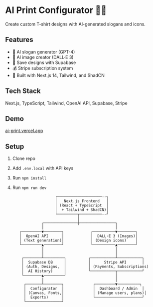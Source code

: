 # AI Print Configurator 🎨🤖

Create custom T-shirt designs with AI-generated slogans and icons.

## Features
- 🧠 AI slogan generator (GPT-4)
- 🎨 AI image creator (DALL·E 3)
- 💾 Save designs with Supabase
- 💰 Stripe subscription system
- 🚀 Built with Next.js 14, Tailwind, and ShadCN

## Tech Stack
Next.js, TypeScript, Tailwind, OpenAI API, Supabase, Stripe

## Demo
[ai-print.vercel.app](https://ai-print.vercel.app)

## Setup
1. Clone repo
2. Add `.env.local` with API keys
3. Run `npm install`
4. Run `npm run dev`
                          
                          
                          ┌────────────────────--┐
                          │   Next.js Frontend   │
                          │ (React + TypeScript  │
                          │  + Tailwind + ShadCN)│
                          └─────────┬──────────--┘
                                    │
                    ┌───────────────┼────────────────┐
                    │                                │
          ┌─────────▼────────┐            ┌──────────▼────────┐
          │  OpenAI API      │            │  DALL·E 3 (Images)│
          │ (Text generation)│            │ (Design icons)    │
          └─────────▲────────┘            └──────────▲────────┘
                    │                                │
                    │                                │
           ┌────────┴─────────┐          ┌───────────┴───────────┐
           │  Supabase DB     │          │      Stripe API       │
           │ (Auth, Designs,  │          │ (Payments, Subscriptions)
           │  AI History)     │          └───────────┬───────────┘
           └────────▲─────────┘                      │
                    │                                │
            ┌───────┴────────┐             ┌─────────▼──────────┐
            │  Configurator  │             │  Dashboard / Admin  │
            │ (Canvas, Fonts,│             │ (Manage users, plans)│
            │  Exports)      │             └─────────────────────┘
            └────────────────┘
